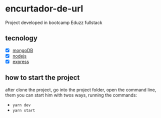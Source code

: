 # encurtador-de-url

Project developed in bootcamp Eduzz fullstack

## tecnology

- [x] [mongoDB](https://www.mongodb.com/try/download/community)
- [x] [nodejs](https://nodejs.org/en/)
- [x] [express](https://expressjs.com/pt-br/)  

## how to start the project

after clone the project, go into the project folder, open the command line, them you can start him with twos ways, running the commands:

- `yarn dev`
- `yarn start`
